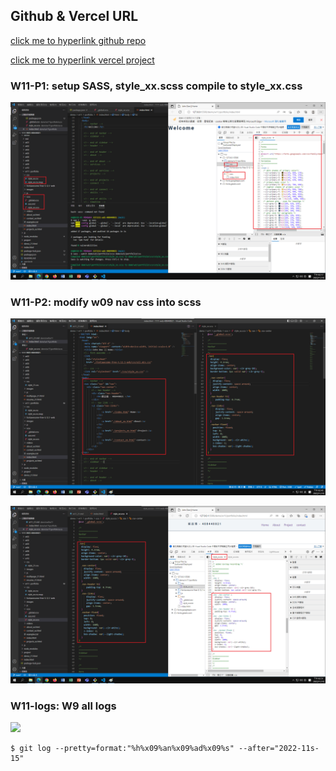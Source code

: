 ## Github & Vercel URL

[click me to hyperlink github repo](https://github.com/thomas0913/1111-web-408440021)

[click me to hyperlink vercel project](https://1111-web-408440021.vercel.app/)

### W11-P1: setup SASS, style_xx.scss compile to style_xx.css

![](w11-P1.png)

### W11-P2: modify w09 nav css into scss

![](w11-P2-1.png)

![](w11-P2-2.png)

### W11-logs: W9 all logs

![](w11-logs.png)

```
$ git log --pretty=format:"%h%x09%an%x09%ad%x09%s" --after="2022-11s-15"
```
